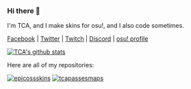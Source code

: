 ### Hi there 👋
I'm TCA, and I make skins for osu!, and I also code sometimes.

[Facebook](https://facebook.com/tcatechyt) | [Twitter](https://twitter.com/imTCA_) | [Twitch](https://twitch.tv/imTCA) | [Discord](https://discord.gg/dX6QAkx) | [osu! profile](https://osu.ppy.sh/u/imTCA)

[![TCA's github stats](https://github-readme-stats.vercel.app/api?username=imTCA&show_icons=true&theme=highcontrast)](https://github.com/anuraghazra/github-readme-stats) 

Here are all of my repositories:

[![epicossskins](https://github-readme-stats.vercel.app/api/pin/?username=imTCA&repo=epicossskins&show_owner=1)](https://github.com/imTCA/epicossskins) [![tcapassesmaps](https://github-readme-stats.vercel.app/api/pin/?username=imTCA&repo=tcapassesmaps&show_owner=1)](https://github.com/imTCA/tcapassesmaps)

<!--
**imTCA/imTCA** is a ✨ _special_ ✨ repository because its `README.md` (this file) appears on your GitHub profile.

Here are some ideas to get you started:

- 🔭 I’m currently working on ...
- 🌱 I’m currently learning ...
- 👯 I’m looking to collaborate on ...
- 🤔 I’m looking for help with ...
- 💬 Ask me about ...
- 📫 How to reach me: ...
- 😄 Pronouns: ...
- ⚡ Fun fact: ...
-->
